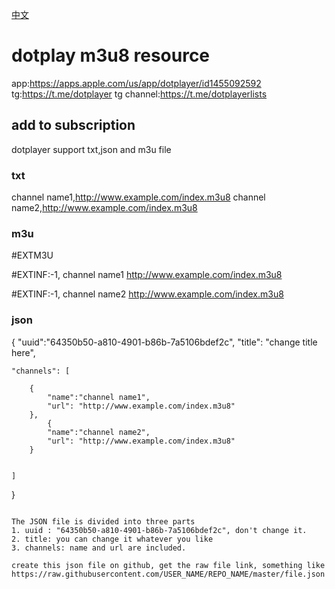[中文](README_CN.md)

# dotplay m3u8 resource
app:https://apps.apple.com/us/app/dotplayer/id1455092592
tg:https://t.me/dotplayer
tg channel:https://t.me/dotplayerlists

## add to subscription

dotplayer support txt,json and m3u file

### txt 

channel name1,http://www.example.com/index.m3u8
channel name2,http://www.example.com/index.m3u8

### m3u

#EXTM3U

#EXTINF:-1, channel name1
http://www.example.com/index.m3u8

#EXTINF:-1, channel name2
http://www.example.com/index.m3u8

### json

{
	"uuid":"64350b50-a810-4901-b86b-7a5106bdef2c",
	"title": "change title here",

	"channels": [		

		{
			"name":"channel name1",
			"url": "http://www.example.com/index.m3u8"
		},
    		{
			"name":"channel name2",
			"url": "http://www.example.com/index.m3u8"
		}

    
    ]
}
```

The JSON file is divided into three parts
1. uuid : "64350b50-a810-4901-b86b-7a5106bdef2c", don't change it.
2. title: you can change it whatever you like
3. channels: name and url are included.

create this json file on github, get the raw file link, something like
https://raw.githubusercontent.com/USER_NAME/REPO_NAME/master/file.json
